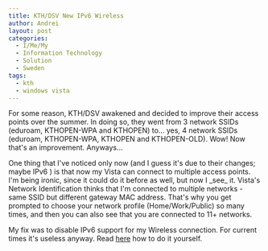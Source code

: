 ```yaml
---
title: KTH/DSV New IPv6 Wireless
author: Andrei
layout: post
categories:
  - I/Me/My
  - Information Technology
  - Solution
  - Sweden
tags:
  - kth
  - windows vista
---
```

For some reason, KTH/DSV awakened and decided to improve their access points over the summer. In doing so, they went from 3 network SSIDs (eduroam, KTHOPEN-WPA and KTHOPEN) to... yes, 4 network SSIDs (eduroam, KTHOPEN-WPA, KTHOPEN and KTHOPEN-OLD). Wow! Now that's an improvement. Anyways...

One thing that I've noticed only now (and I guess it's due to their changes; maybe IPv6 ) is that now my Vista can connect to multiple access points. I'm being ironic, since it could do it before as well, but now I \_see\_ it. Vista's Network Identification thinks that I'm connected to multiple networks -  same SSID but different gateway MAC address. That's why you get prompted to choose your network profile (Home/Work/Public) so many times, and then you can also see that you are connected to 11+ networks.

My fix was to disable IPv6 support for my Wireless connection. For current times it's useless anyway. Read [here][1] how to do it yourself.

 [1]: http://www.mydigitallife.info/2007/09/09/disable-and-turn-off-ipv6-support-in-vista/